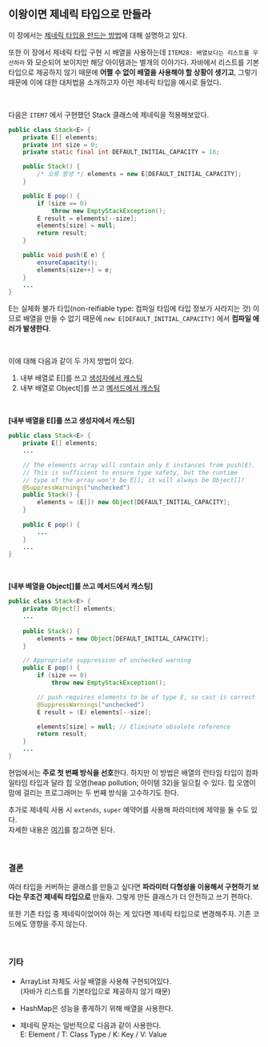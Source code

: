 ## 이왕이면 제네릭 타입으로 만들라

이 장에서는 <ins>제네릭 타입을 만드는 방법</ins>에 대해 설명하고 있다.

또한 이 장에서 제네릭 타입 구현 시 배열을 사용하는데 `ITEM28: 배열보다는 리스트를 우선하라` 와 모순되어 보이지만 해당 아이템과는 별개의 이야기다. 자바에서 리스트를 기본타입으로 제공하지 않기 때문에 **어쩔 수 없이 배열을 사용해야 할 상황이 생기고**, 그렇기 때문에 이에 대한 대처법을 소개하고자 이런 제네릭 타입을 예시로 들었다.

<br>

다음은 `ITEM7` 에서 구현했던 Stack 클래스에 제네릭을 적용해보았다.

```java
public class Stack<E> {
    private E[] elements;
    private int size = 0;
    private static final int DEFAULT_INITIAL_CAPACITY = 16;

    public Stack() {
        /* 오류 발생 */ elements = new E[DEFAULT_INITIAL_CAPACITY];
    }

    public E pop() {
        if (size == 0)
            throw new EmptyStackException();
        E result = elements[--size];
        elements[size] = null;
        return result;
    }

    public void push(E e) {
        ensureCapacity();
        elements[size++] = e;
    }
    ...
}
```

E는 실체화 불가 타입(non-reifiable type: 컴파일 타임에 타입 정보가 사라지는 것) 이므로 배열을 만들 수 없기 때문에 `new E[DEFAULT_INITIAL_CAPACITY]` 에서 **컴파일 에러가 발생한다**.

<br>

이에 대해 다음과 같이 두 가지 방법이 있다.

1. 내부 배열로 E[]를 쓰고 <ins>생성자에서 캐스팅</ins>
2. 내부 배열로 Object[]를 쓰고 <ins>메서드에서 캐스팅</ins>

<br>

**[내부 배열을 E[]를 쓰고 생성자에서 캐스팅]**

```java
public class Stack<E> {
    private E[] elements;
    ...

    // The elements array will contain only E instances from push(E).
    // This is sufficient to ensure type safety, but the runtime
    // type of the array won't be E[]; it will always be Object[]!
    @SuppressWarnings("unchecked")
    public Stack() {
        elements = (E[]) new Object[DEFAULT_INITIAL_CAPACITY];
    }
    
    public E pop() {
        ...
    }
    ...
}
```

<br>

**[내부 배열을 Object[]를 쓰고 메서드에서 캐스팅]**

```java
public class Stack<E> {
    private Object[] elements;
    ...
    
    public Stack() {
        elements = new Object[DEFAULT_INITIAL_CAPACITY];
    }

    // Appropriate suppression of unchecked warning
    public E pop() {
        if (size == 0)
            throw new EmptyStackException();

        // push requires elements to be of type E, so cast is correct
        @SuppressWarnings("unchecked")
        E result = (E) elements[--size];

        elements[size] = null; // Eliminate obsolete reference
        return result;
    }
    ...
}
```

현업에서는 **주로 첫 번째 방식을 선호**한다. 하지만 이 방법은 배열의 런타임 타입이 컴파일타임 타입과 달라 힙 오염(heap pollution; 아이템 32)을 일으킬 수 있다. 힙 오염이 맘에 걸리는 프로그래머는 두 번째 방식을 고수하기도 한다.

추가로 제네릭 사용 시 `extends`, `super` 예약어를 사용해 파라미터에 제약을 둘 수도 있다.  
자세한 내용은 [여기](https://stackoverflow.com/questions/4343202/difference-between-super-t-and-extends-t-in-java)를 참고하면 된다.

<br>

### 결론

여러 타입을 커버하는 클래스를 만들고 싶다면 **파라미터 다형성을 이용해서 구현하기 보다는 무조건 제네릭 타입으로** 만들자. 그렇게 만든 클래스가 더 안전하고 쓰기 편하다.

또한 기존 타입 중 제네릭이었어야 하는 게 있다면 제네릭 타입으로 변경해주자. 기존 코드에도 영향을 주지 않는다.

<br>

### 기타

- ArrayList 자체도 사실 배열을 사용해 구현되어있다.  
  (자바가 리스트를 기본타입으로 제공하지 않기 때문)
- HashMap은 성능을 좋게하기 위해 배열을 사용한다.

- 제네릭 문자는 일반적으로 다음과 같이 사용한다.  
  E: Element / T: Class Type / K: Key / V: Value

